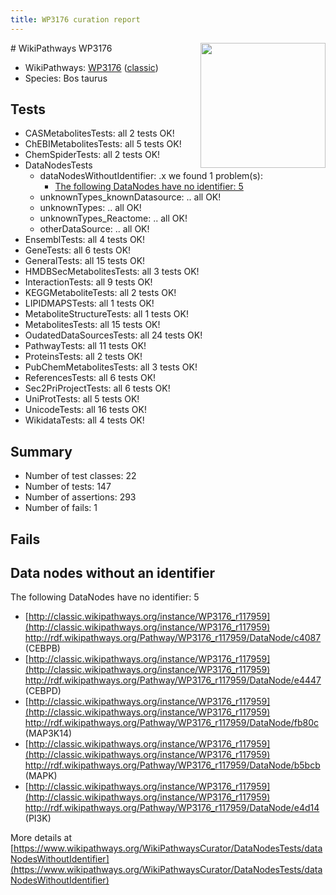```yaml
---
title: WP3176 curation report
---
```


<img style="float: right; width: 200px" src="https://upload.wikimedia.org/wikipedia/commons/thumb/8/83/Wplogo_with_text_500.png/640px-Wplogo_with_text_500.png" />
# WikiPathways WP3176

* WikiPathways: [WP3176](https://wikipathways.org/pathways/WP3176) ([classic](https://classic.wikipathways.org/instance/WP3176))
* Species: Bos taurus
## Tests
* CASMetabolitesTests: all 2 tests OK!
* ChEBIMetabolitesTests: all 5 tests OK!
* ChemSpiderTests: all 2 tests OK!
* DataNodesTests
    * dataNodesWithoutIdentifier: .x we found 1 problem(s):
        * [The following DataNodes have no identifier: 5](#d2d32fa4)
    * unknownTypes_knownDatasource: .. all OK!
    * unknownTypes: .. all OK!
    * unknownTypes_Reactome: .. all OK!
    * otherDataSource: .. all OK!
* EnsemblTests: all 4 tests OK!
* GeneTests: all 6 tests OK!
* GeneralTests: all 15 tests OK!
* HMDBSecMetabolitesTests: all 3 tests OK!
* InteractionTests: all 9 tests OK!
* KEGGMetaboliteTests: all 2 tests OK!
* LIPIDMAPSTests: all 1 tests OK!
* MetaboliteStructureTests: all 1 tests OK!
* MetabolitesTests: all 15 tests OK!
* OudatedDataSourcesTests: all 24 tests OK!
* PathwayTests: all 11 tests OK!
* ProteinsTests: all 2 tests OK!
* PubChemMetabolitesTests: all 3 tests OK!
* ReferencesTests: all 6 tests OK!
* Sec2PriProjectTests: all 6 tests OK!
* UniProtTests: all 5 tests OK!
* UnicodeTests: all 16 tests OK!
* WikidataTests: all 4 tests OK!


## Summary

* Number of test classes: 22
* Number of tests: 147
* Number of assertions: 293
* Number of fails: 1

## Fails

<a name="d2d32fa4" />

## Data nodes without an identifier

The following DataNodes have no identifier: 5

* [http://classic.wikipathways.org/instance/WP3176_r117959](http://classic.wikipathways.org/instance/WP3176_r117959) http://rdf.wikipathways.org/Pathway/WP3176_r117959/DataNode/c4087 (CEBPB)
* [http://classic.wikipathways.org/instance/WP3176_r117959](http://classic.wikipathways.org/instance/WP3176_r117959) http://rdf.wikipathways.org/Pathway/WP3176_r117959/DataNode/e4447 (CEBPD)
* [http://classic.wikipathways.org/instance/WP3176_r117959](http://classic.wikipathways.org/instance/WP3176_r117959) http://rdf.wikipathways.org/Pathway/WP3176_r117959/DataNode/fb80c (MAP3K14)
* [http://classic.wikipathways.org/instance/WP3176_r117959](http://classic.wikipathways.org/instance/WP3176_r117959) http://rdf.wikipathways.org/Pathway/WP3176_r117959/DataNode/b5bcb (MAPK)
* [http://classic.wikipathways.org/instance/WP3176_r117959](http://classic.wikipathways.org/instance/WP3176_r117959) http://rdf.wikipathways.org/Pathway/WP3176_r117959/DataNode/e4d14 (PI3K)


More details at [https://www.wikipathways.org/WikiPathwaysCurator/DataNodesTests/dataNodesWithoutIdentifier](https://www.wikipathways.org/WikiPathwaysCurator/DataNodesTests/dataNodesWithoutIdentifier)

